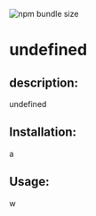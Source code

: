 
  ![npm bundle size](https://img.shields.io/badge/license-e-blue.svg)
  # undefined 
  
  ## description: 
  undefined  
  ## Installation: 
  a 
  ## Usage: 
  w 
  
